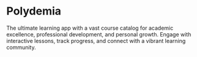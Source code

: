# Polydemia
The ultimate learning app with a vast course catalog for academic excellence, professional development, and personal growth. Engage with interactive lessons, track progress, and connect with a vibrant learning community.